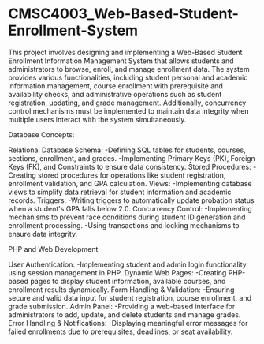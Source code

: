 # CMSC4003_Web-Based-Student-Enrollment-System

This project involves designing and implementing a Web-Based Student Enrollment Information Management System that allows students and administrators to browse, enroll, and manage enrollment data. The system provides various functionalities, including student personal and academic information management, course enrollment with prerequisite and availability checks, and administrative operations such as student registration, updating, and grade management. Additionally, concurrency control mechanisms must be implemented to maintain data integrity when multiple users interact with the system simultaneously.

Database Concepts:

Relational Database Schema:
-Defining SQL tables for students, courses, sections, enrollment, and grades.
-Implementing Primary Keys (PK), Foreign Keys (FK), and Constraints to ensure data consistency.
Stored Procedures:
-Creating stored procedures for operations like student registration, enrollment validation, and GPA calculation.
Views:
-Implementing database views to simplify data retrieval for student information and academic records.
Triggers:
-Writing triggers to automatically update probation status when a student's GPA falls below 2.0.
Concurrency Control:
-Implementing mechanisms to prevent race conditions during student ID generation and enrollment processing.
-Using transactions and locking mechanisms to ensure data integrity.

PHP and Web Development

User Authentication:
-Implementing student and admin login functionality using session management in PHP.
Dynamic Web Pages:
-Creating PHP-based pages to display student information, available courses, and enrollment results dynamically.
Form Handling & Validation:
-Ensuring secure and valid data input for student registration, course enrollment, and grade submission.
Admin Panel:
-Providing a web-based interface for administrators to add, update, and delete students and manage grades.
Error Handling & Notifications:
-Displaying meaningful error messages for failed enrollments due to prerequisites, deadlines, or seat availability.
